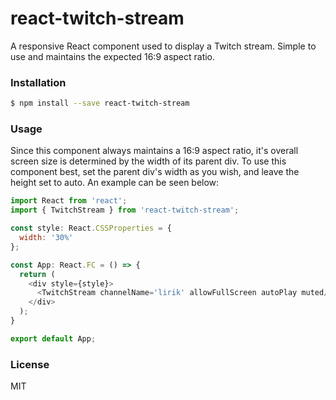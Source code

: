 # react-twitch-stream
A responsive React component used to display a Twitch stream. Simple to use and maintains the expected 16:9 aspect ratio.
### Installation
```sh
$ npm install --save react-twitch-stream
```
### Usage
Since this component always maintains a 16:9 aspect ratio, it's overall screen size is determined by the width of its parent div. To use this component best, set the parent div's width as you wish, and leave the height set to auto. An example can be seen below:

```js
import React from 'react';
import { TwitchStream } from 'react-twitch-stream';

const style: React.CSSProperties = {
  width: '30%'
};

const App: React.FC = () => {
  return (
    <div style={style}>
      <TwitchStream channelName='lirik' allowFullScreen autoPlay muted/>
    </div>
  );
}

export default App;

```
### License
MIT